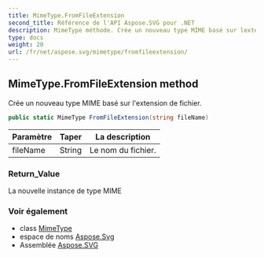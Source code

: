 ```yaml
---
title: MimeType.FromFileExtension
second_title: Référence de l'API Aspose.SVG pour .NET
description: MimeType méthode. Crée un nouveau type MIME basé sur lextension de fichier.
type: docs
weight: 20
url: /fr/net/aspose.svg/mimetype/fromfileextension/
---
```

## MimeType.FromFileExtension method

Crée un nouveau type MIME basé sur l'extension de fichier.

```csharp
public static MimeType FromFileExtension(string fileName)
```

| Paramètre | Taper | La description |
| --- | --- | --- |
| fileName | String | Le nom du fichier. |

### Return_Value

La nouvelle instance de type MIME

### Voir également

* class [MimeType](../)
* espace de noms [Aspose.Svg](../../mimetype/)
* Assemblée [Aspose.SVG](../../../)


